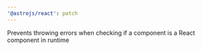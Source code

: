 ```yaml
---
'@astrojs/react': patch
---
```


Prevents throwing errors when checking if a component is a React component in runtime

